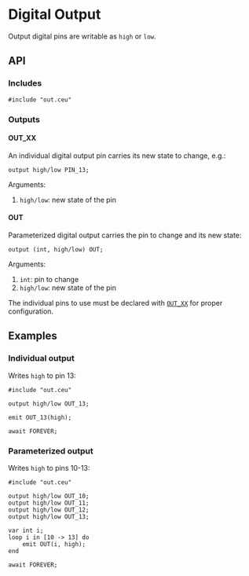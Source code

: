 # Digital Output

Output digital pins are writable as `high` or `low`.

## API

### Includes

```
#include "out.ceu"
```

### Outputs

#### OUT_XX

An individual digital output pin carries its new state to change, e.g.:

```
output high/low PIN_13;
```

Arguments:

1. `high/low`: new state of the pin

#### OUT

Parameterized digital output carries the pin to change and its new state:

```
output (int, high/low) OUT;
```

Arguments:

1. `int`:      pin to change
2. `high/low`: new state of the pin

The individual pins to use must be declared with [`OUT_XX`](#out_xx) for proper
configuration.

## Examples

### Individual output

Writes `high` to pin 13:

```
#include "out.ceu"

output high/low OUT_13;

emit OUT_13(high);

await FOREVER;
```

### Parameterized output

Writes `high` to pins 10-13:

```
#include "out.ceu"

output high/low OUT_10;
output high/low OUT_11;
output high/low OUT_12;
output high/low OUT_13;

var int i;
loop i in [10 -> 13] do
    emit OUT(i, high);
end

await FOREVER;
```
